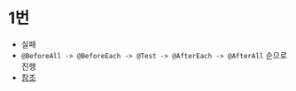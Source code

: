 # 1번
- 실패
- `@BeforeAll -> @BeforeEach -> @Test -> @AfterEach -> @AfterAll` 순으로 진행
- [참조](https://scshim.tistory.com/466)
